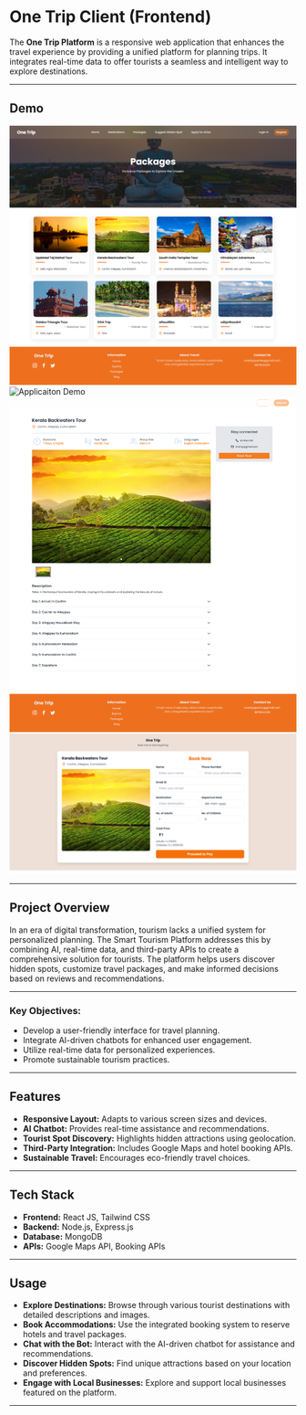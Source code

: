 # One Trip Client (Frontend)

The **One Trip Platform** is a responsive web application that enhances the travel experience by providing a unified platform for planning trips. It integrates real-time data to offer tourists a seamless and intelligent way to explore destinations.

---

## Demo

<img src='./src/assets/list.png' alt='Applicaiton Demo'>
<img src='./src/assets/place.png' alt='Applicaiton Demo'>
<img src='./src/assets/package.png' alt='Applicaiton Demo'>
<img src='./src/assets/booking.png' alt='Applicaiton Demo'>

---

## Project Overview

In an era of digital transformation, tourism lacks a unified system for personalized planning. The Smart Tourism Platform addresses this by combining AI, real-time data, and third-party APIs to create a comprehensive solution for tourists. The platform helps users discover hidden spots, customize travel packages, and make informed decisions based on reviews and recommendations.

---

### Key Objectives:

- Develop a user-friendly interface for travel planning.
- Integrate AI-driven chatbots for enhanced user engagement.
- Utilize real-time data for personalized experiences.
- Promote sustainable tourism practices.

---

## Features

- **Responsive Layout:** Adapts to various screen sizes and devices.
- **AI Chatbot:** Provides real-time assistance and recommendations.
- **Tourist Spot Discovery:** Highlights hidden attractions using geolocation.
- **Third-Party Integration:** Includes Google Maps and hotel booking APIs.
- **Sustainable Travel:** Encourages eco-friendly travel choices.

---

## Tech Stack

- **Frontend:** React JS, Tailwind CSS
- **Backend:** Node.js, Express.js
- **Database:** MongoDB
- **APIs:** Google Maps API, Booking APIs

---

## Usage

- **Explore Destinations:** Browse through various tourist destinations with detailed descriptions and images.
- **Book Accommodations:** Use the integrated booking system to reserve hotels and travel packages.
- **Chat with the Bot:** Interact with the AI-driven chatbot for assistance and recommendations.
- **Discover Hidden Spots:** Find unique attractions based on your location and preferences.
- **Engage with Local Businesses:** Explore and support local businesses featured on the platform.

---

